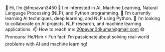 👋 Hi, I’m @fmpavan3450
👀 I’m interested in AI, Machine Learning, Natural Language Processing (NLP), and Python programming.
🌱 I’m currently learning AI techniques, deep learning, and NLP using Python.
💞️ I’m looking to collaborate on AI projects, NLP research, and machine learning applications.
📫 How to reach me: 20pavan04kumar@gmail.com 
😄 Pronouns: He/Him 
⚡ Fun fact: I’m passionate about solving real-world problems with AI and machine learning!
